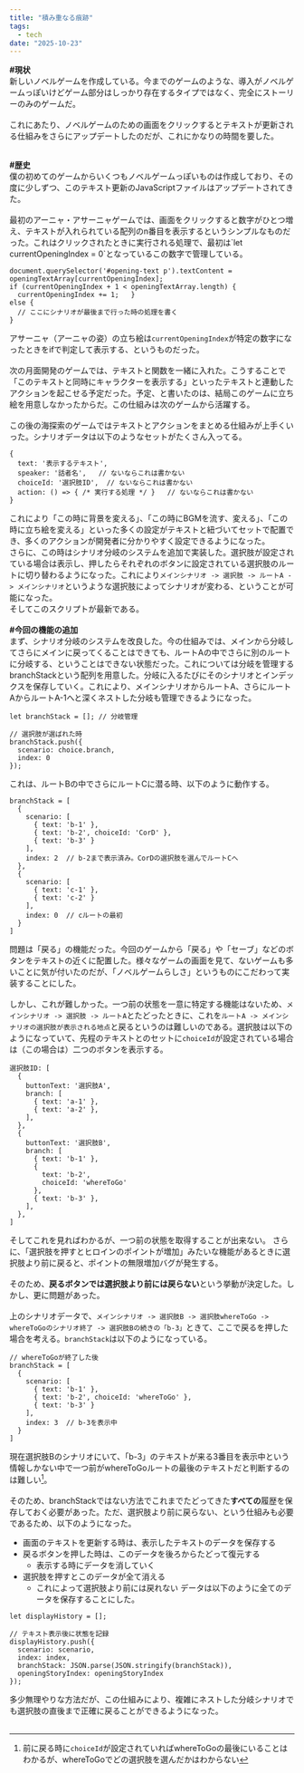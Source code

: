 ```yaml
---
title: "積み重なる痕跡"
tags:
  - tech
date: "2025-10-23"
---
```

<strong><span class="ff7f7e">#</span>現状</strong><br>
新しいノベルゲームを作成している。今までのゲームのような、導入がノベルゲームっぽいけどゲーム部分はしっかり存在するタイプではなく、完全にストーリーのみのゲームだ。<br>
<br>
これにあたり、ノベルゲームのための画面をクリックするとテキストが更新される仕組みをさらにアップデートしたのだが、これにかなりの時間を要した。

<!--more-->

<br>
<strong><span class="ff7f7e">#</span>歴史</strong><br>
僕の初めてのゲームからいくつもノベルゲームっぽいものは作成しており、その度に少しずつ、このテキスト更新のJavaScriptファイルはアップデートされてきた。<br>
<br>
最初のアーニャ・アサーニャゲームでは、画面をクリックすると数字がひとつ増え、テキストが入れられている配列のn番目を表示するというシンプルなものだった。これはクリックされたときに実行される処理で、最初は`let currentOpeningIndex = 0`となっているこの数字で管理している。

```
document.querySelector('#opening-text p').textContent = openingTextArray[currentOpeningIndex];
if (currentOpeningIndex + 1 < openingTextArray.length) {
  currentOpeningIndex += 1;   }
else {
  // ここにシナリオが最後まで行った時の処理を書く
}
```

アサーニャ（アーニャの姿）の立ち絵は`currentOpeningIndex`が特定の数字になったときをifで判定して表示する、というものだった。<br>
<br>
次の月面開発のゲームでは、テキストと関数を一緒に入れた。こうすることで「このテキストと同時にキャラクターを表示する」といったテキストと連動したアクションを起こせる予定だった。予定、と書いたのは、結局このゲームに立ち絵を用意しなかったからだ。この仕組みは次のゲームから活躍する。<br>
<br>
この後の海探索のゲームではテキストとアクションをまとめる仕組みが上手くいった。シナリオデータは以下のようなセットがたくさん入ってる。<br>

```
{ 
  text: '表示するテキスト',
  speaker: '話者名',   // ないならこれは書かない 
  choiceId: '選択肢ID',  // ないならこれは書かない
  action: () => { /* 実行する処理 */ }   // ないならこれは書かない 
}
```

これにより「この時に背景を変える」、「この時にBGMを流す、変える」、「この時に立ち絵を変える」といった多くの設定がテキストと紐づいてセットで配置でき、多くのアクションが開発者に分かりやすく設定できるようになった。<br>
さらに、この時はシナリオ分岐のシステムを追加で実装した。選択肢が設定されている場合は表示し、押したらそれぞれのボタンに設定されている選択肢のルートに切り替わるようになった。これにより`メインシナリオ -> 選択肢 -> ルートA -> メインシナリオ`というような選択肢によってシナリオが変わる、ということが可能になった。<br>
そしてこのスクリプトが最新である。<br>
<br>
<strong><span class="ff7f7e">#</span>今回の機能の追加</strong><br>
まず、シナリオ分岐のシステムを改良した。今の仕組みでは、メインから分岐してさらにメインに戻ってくることはできても、ルートAの中でさらに別のルートに分岐する、ということはできない状態だった。これについては分岐を管理するbranchStackという配列を用意した。分岐に入るたびにそのシナリオとインデックスを保存していく。これにより、メインシナリオからルートA、さらにルートAからルートA-1へと深くネストした分岐も管理できるようになった。

```
let branchStack = []; // 分岐管理

// 選択肢が選ばれた時
branchStack.push({
  scenario: choice.branch,
  index: 0
});
```

これは、ルートBの中でさらにルートCに潜る時、以下のように動作する。

```
branchStack = [
  {
    scenario: [
      { text: 'b-1' },
      { text: 'b-2', choiceId: 'CorD' },
      { text: 'b-3' }
    ],
    index: 2  // b-2まで表示済み。CorDの選択肢を選んでルートCへ
  },
  {
    scenario: [
      { text: 'c-1' },
      { text: 'c-2' }
    ],
    index: 0  // cルートの最初
  }
]
```

問題は「戻る」の機能だった。今回のゲームから「戻る」や「セーブ」などのボタンをテキストの近くに配置した。様々なゲームの画面を見て、ないゲームも多いことに気が付いたのだが、「ノベルゲームらしさ」というものにこだわって実装することにした。<br>
<br>
しかし、これが難しかった。一つ前の状態を一意に特定する機能はないため、`メインシナリオ -> 選択肢 -> ルートA`とたどったときに、これを`ルートA -> メインシナリオの選択肢が表示される地点`と戻るというのは難しいのである。選択肢は以下のようになっていて、先程のテキストとのセットに`choiceId`が設定されている場合は（この場合は）二つのボタンを表示する。

```
選択肢ID: [
  {
    buttonText: '選択肢A',
    branch: [
      { text: 'a-1' },
      { text: 'a-2' },
    ],
  },
  {
    buttonText: '選択肢B',
    branch: [
      { text: 'b-1' },
      { 
        text: 'b-2',
        choiceId: 'whereToGo'
      },
      { text: 'b-3' },
    ],
  },
]
```

そしてこれを見ればわかるが、一つ前の状態を取得することが出来ない。
さらに、「選択肢を押すとヒロインのポイントが増加」みたいな機能があるときに選択肢より前に戻ると、ポイントの無限増加バグが発生する。<br>
<br>
そのため、**戻るボタンでは選択肢より前には戻らない**という挙動が決定した。しかし、更に問題があった。<br>
<br>
上のシナリオデータで、`メインシナリオ -> 選択肢B -> 選択肢whereToGo -> whereToGoのシナリオ終了 -> 選択肢Bの続きの「b-3」`ときて、ここで戻るを押した場合を考える。`branchStack`は以下のようになっている。

```
// whereToGoが終了した後
branchStack = [
  {
    scenario: [
      { text: 'b-1' },
      { text: 'b-2', choiceId: 'whereToGo' },
      { text: 'b-3' }
    ],
    index: 3  // b-3を表示中
  }
]
```

現在選択肢Bのシナリオにいて、「b-3」のテキストが来る3番目を表示中という情報しかない中で一つ前がwhereToGoルートの最後のテキストだと判断するのは難しい[^1]。<br>
<br>
そのため、branchStackではない方法でこれまでたどってきた**すべての**履歴を保存しておく必要があった。ただ、選択肢より前に戻らない、という仕組みも必要であるため、以下のようになった。
 - 画面のテキストを更新する時は、表示したテキストのデータを保存する
 - 戻るボタンを押した時は、このデータを後ろからたどって復元する
   - 表示する時にデータを消していく
 - 選択肢を押すとこのデータが全て消える
   - これによって選択肢より前には戻れない
データは以下のように全てのデータを保存することにした。

```
let displayHistory = [];

// テキスト表示後に状態を記録
displayHistory.push({ 
  scenario: scenario, 
  index: index,
  branchStack: JSON.parse(JSON.stringify(branchStack)),
  openingStoryIndex: openingStoryIndex
});
```

多少無理やりな方法だが、この仕組みにより、複雑にネストした分岐シナリオでも選択肢の直後まで正確に戻ることができるようになった。
<br><br>

[^1]: 前に戻る時に`choiceId`が設定されていればwhereToGoの最後にいることはわかるが、whereToGoでどの選択肢を選んだかはわからない
